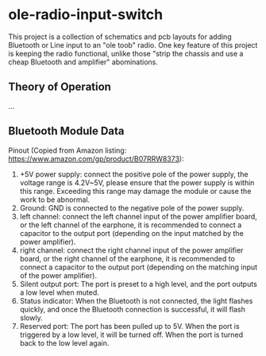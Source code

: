ole-radio-input-switch
======================

This project is a collection of schematics and pcb layouts for adding Bluetooth or Line input to an "ole toob" radio.
One key feature of this project is keeping the radio functional, unlike those "strip the chassis and use a cheap
Bluetooth and amplifier" abominations.

Theory of Operation
-------------------

...

Bluetooth Module Data
---------------------

Pinout (Copied from Amazon listing: https://www.amazon.com/gp/product/B07RRW8373):
1. +5V power supply: connect the positive pole of the power supply, the voltage range is 4.2V~5V, please ensure that the
   power supply is within this range. Exceeding this range may damage the module or cause the work to be abnormal.
2. Ground: GND is connected to the negative pole of the power supply.
3. left channel: connect the left channel input of the power amplifier board, or the left channel of the earphone, it is
   recommended to connect a capacitor to the output port (depending on the input matched by the power amplifier).
4. right channel: connect the right channel input of the power amplifier board, or the right channel of the earphone, it
   is recommended to connect a capacitor to the output port (depending on the matching input of the power amplifier).
5. Silent output port: The port is preset to a high level, and the port outputs a low level when muted.
6. Status indicator: When the Bluetooth is not connected, the light flashes quickly, and once the Bluetooth connection
   is successful, it will flash slowly.
7. Reserved port: The port has been pulled up to 5V. When the port is triggered by a low level, it will be turned off.
   When the port is turned back to the low level again.
